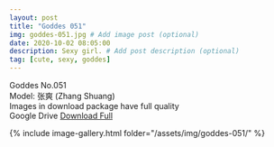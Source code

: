 ```yaml
---
layout: post
title: "Goddes 051"
img: goddes-051.jpg # Add image post (optional)
date: 2020-10-02 08:05:00
description: Sexy girl. # Add post description (optional)
tag: [cute, sexy, goddes]
---
```

Goddes No.051  
Model: 张爽 (Zhang Shuang)                 
Images in download package have full quality                    
Google Drive [Download Full](http://gestyy.com/eeMExJ)

{% include image-gallery.html folder="/assets/img/goddes-051/" %}
